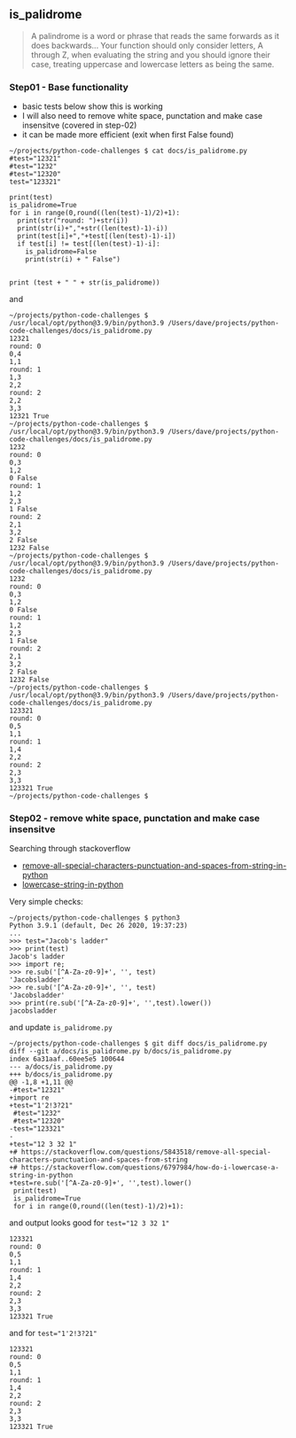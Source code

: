 ## is_palidrome


> A palindrome is a word or phrase that reads the same forwards as it does backwards... 
> Your function should only consider letters, A through Z, when evaluating the string and you should ignore their case, treating uppercase and lowercase letters as being the same. 


### Step01 - Base functionality 

* basic tests below show this is working
* I will also need to remove white space, punctation and make case insensitve (covered in step-02)
* it can be made more efficient (exit when first False found)


```
~/projects/python-code-challenges $ cat docs/is_palidrome.py
#test="12321"
#test="1232"
#test="12320"
test="123321"

print(test)
is_palidrome=True
for i in range(0,round((len(test)-1)/2)+1):
  print(str("round: ")+str(i))
  print(str(i)+","+str((len(test)-1)-i))
  print(test[i]+","+test[(len(test)-1)-i])
  if test[i] != test[(len(test)-1)-i]:
    is_palidrome=False
    print(str(i) + " False")


print (test + " " + str(is_palidrome))
```
and 
```
~/projects/python-code-challenges $ /usr/local/opt/python@3.9/bin/python3.9 /Users/dave/projects/python-code-challenges/docs/is_palidrome.py
12321
round: 0
0,4
1,1
round: 1
1,3
2,2
round: 2
2,2
3,3
12321 True
~/projects/python-code-challenges $ /usr/local/opt/python@3.9/bin/python3.9 /Users/dave/projects/python-code-challenges/docs/is_palidrome.py
1232
round: 0
0,3
1,2
0 False
round: 1
1,2
2,3
1 False
round: 2
2,1
3,2
2 False
1232 False
~/projects/python-code-challenges $ /usr/local/opt/python@3.9/bin/python3.9 /Users/dave/projects/python-code-challenges/docs/is_palidrome.py
1232
round: 0
0,3
1,2
0 False
round: 1
1,2
2,3
1 False
round: 2
2,1
3,2
2 False
1232 False
~/projects/python-code-challenges $ /usr/local/opt/python@3.9/bin/python3.9 /Users/dave/projects/python-code-challenges/docs/is_palidrome.py
123321
round: 0
0,5
1,1
round: 1
1,4
2,2
round: 2
2,3
3,3
123321 True
~/projects/python-code-challenges $ 
```

### Step02 - remove white space, punctation and make case insensitve

Searching through stackoverflow

* [remove-all-special-characters-punctuation-and-spaces-from-string-in-python](https://stackoverflow.com/questions/5843518/remove-all-special-characters-punctuation-and-spaces-from-string)
* [lowercase-string-in-python](https://stackoverflow.com/questions/6797984/how-do-i-lowercase-a-string-in-python)


Very simple checks:
```
~/projects/python-code-challenges $ python3
Python 3.9.1 (default, Dec 26 2020, 19:37:23) 
...
>>> test="Jacob's ladder"
>>> print(test)
Jacob's ladder
>>> import re;
>>> re.sub('[^A-Za-z0-9]+', '', test)
'Jacobsladder'
>>> re.sub('[^A-Za-z0-9]+', '', test)
'Jacobsladder'
>>> print(re.sub('[^A-Za-z0-9]+', '',test).lower())
jacobsladder
```

and update `is_palidrome.py` 

```
~/projects/python-code-challenges $ git diff docs/is_palidrome.py
diff --git a/docs/is_palidrome.py b/docs/is_palidrome.py
index 6a31aaf..60ee5e5 100644
--- a/docs/is_palidrome.py
+++ b/docs/is_palidrome.py
@@ -1,8 +1,11 @@
-#test="12321"
+import re
+test="1'2!3?21"
 #test="1232"
 #test="12320"
-test="123321"
-
+test="12 3 32 1"
+# https://stackoverflow.com/questions/5843518/remove-all-special-characters-punctuation-and-spaces-from-string
+# https://stackoverflow.com/questions/6797984/how-do-i-lowercase-a-string-in-python
+test=re.sub('[^A-Za-z0-9]+', '',test).lower()
 print(test)
 is_palidrome=True
 for i in range(0,round((len(test)-1)/2)+1):
 ```

and output looks good for `test="12 3 32 1"`
```
123321
round: 0
0,5
1,1
round: 1
1,4
2,2
round: 2
2,3
3,3
123321 True
```

and for `test="1'2!3?21"`

```
123321
round: 0
0,5
1,1
round: 1
1,4
2,2
round: 2
2,3
3,3
123321 True
```

